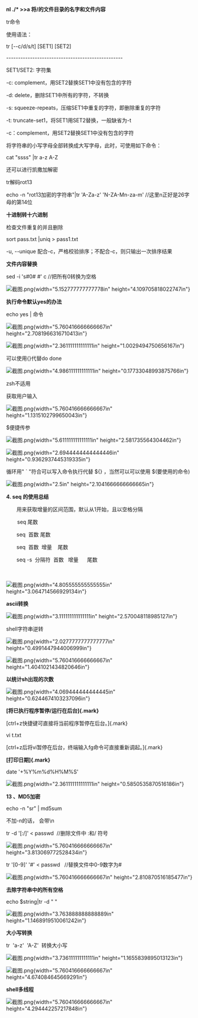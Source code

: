 **nl ./\* \>\>a 将/的文件目录的名字和文件内容**

tr命令

使用语法：

tr \[--c/d/s/t\] \[SET1\] \[SET2\]

\-\-\-\-\-\-\-\-\-\-\-\-\-\-\-\-\-\-\-\-\-\-\-\-\-\-\-\-\-\-\-\-\-\-\-\-\-\-\-\-\-\-\-\-\-\-\-\--

SET1/SET2: 字符集

-c: complement，用SET2替换SET1中没有包含的字符

-d: delete，删除SET1中所有的字符，不转换

-s: squeeze-repeats，压缩SET1中重复的字符，即删除重复的字符

-t: truncate-set1，将SET1用SET2替换，一般缺省为-t

-c：complement，用SET2替换SET1中没有包含的字符

将字符串的小写字母全部转换成大写字母，此时，可使用如下命令：

cat \"ssss\" \|tr a-z A-Z

还可以进行凯撒加解密

tr解码rot13

echo -n \"rot13加密的字符串\"\|tr \'A-Za-z\' \'N-ZA-Mn-za-m\'
//这里n正好是26字母的第14位

**十进制转十六进制**

检查文件重复的并且删除

sort pass.txt \|uniq \> pass1.txt

-u, \--unique 配合-c，严格校验排序；不配合-c，则只输出一次排序结果

**文件内容替换**

sed -i \'s#0# #\' c //把所有0转换为空格

![截图.png](D:\tools\Tools\Obsidian\sjqyyds\sjqyyds17\附件\Shell语言/media/image1.png){width="5.152777777777778in"
height="4.109705818022747in"}

**执行命令默认yes的办法**

echo yes \| 命令

![截图.png](D:\tools\Tools\Obsidian\sjqyyds\sjqyyds17\附件\Shell语言/media/image2.png){width="5.760416666666667in"
height="2.7081966316710413in"}

![截图.png](D:\tools\Tools\Obsidian\sjqyyds\sjqyyds17\附件\Shell语言/media/image3.png){width="2.361111111111111in"
height="1.0029494750656167in"}

可以使用{}代替do done

![截图.png](D:\tools\Tools\Obsidian\sjqyyds\sjqyyds17\附件\Shell语言/media/image4.png){width="4.986111111111111in"
height="0.17733048993875766in"}

zsh不适用

获取用户输入

![截图.png](D:\tools\Tools\Obsidian\sjqyyds\sjqyyds17\附件\Shell语言/media/image5.png){width="5.760416666666667in"
height="1.1315102799650043in"}

\$便捷传参

![截图.png](D:\tools\Tools\Obsidian\sjqyyds\sjqyyds17\附件\Shell语言/media/image6.png){width="5.611111111111111in"
height="2.581735564304462in"}

![截图.png](D:\tools\Tools\Obsidian\sjqyyds\sjqyyds17\附件\Shell语言/media/image7.png){width="2.6944444444444446in"
height="0.9362937445319335in"}

循环用" \` "符合可以写入命令执行代替 \${} ，当然可以可以使用
\$(要使用的命令)

![截图.png](D:\tools\Tools\Obsidian\sjqyyds\sjqyyds17\附件\Shell语言/media/image8.png){width="2.5in"
height="2.1041666666666665in"}

**4. seq 的使用总结**

　　用来获取增量的区间范围，默认从1开始，且以空格分隔

 　   seq 尾数

　　seq  首数 尾数

　　seq  首数  增量    尾数

　　seq -s  分隔符  首数   增量      尾数

 　　

![截图.png](D:\tools\Tools\Obsidian\sjqyyds\sjqyyds17\附件\Shell语言/media/image9.png){width="4.805555555555555in"
height="3.064714566929134in"}

**ascii转换**

![截图.png](D:\tools\Tools\Obsidian\sjqyyds\sjqyyds17\附件\Shell语言/media/image10.png){width="3.111111111111111in"
height="2.570048118985127in"}

shell字符串逆转

![截图.png](D:\tools\Tools\Obsidian\sjqyyds\sjqyyds17\附件\Shell语言/media/image11.png){width="2.0277777777777777in"
height="0.4991447944006999in"}

![截图.png](D:\tools\Tools\Obsidian\sjqyyds\sjqyyds17\附件\Shell语言/media/image12.png){width="5.760416666666667in"
height="1.4041021434820646in"}

**以统计sh出现的次数**

![截图.png](D:\tools\Tools\Obsidian\sjqyyds\sjqyyds17\附件\Shell语言/media/image13.png){width="4.069444444444445in"
height="0.6244674103237096in"}

**[将已执行程序暂停/运行在后台]{.mark}**

[ctrl+z快捷键可直接将当前程序暂停在后台。]{.mark}

vi t.txt

[ctrl+z后将vi暂停在后台，终端输入fg命令可直接重新调起。]{.mark}

**[打印日期]{.mark}**

date \'+%Y%m%d%H%M%S\'

![截图.png](D:\tools\Tools\Obsidian\sjqyyds\sjqyyds17\附件\Shell语言/media/image14.png){width="2.361111111111111in"
height="0.5850535870516186in"}

**13 、MD5加密**

echo -n \"sr\" \| md5sum

不加-n的话， 会带\\n

tr -d \'\[:/\]\' \< passwd  //删除文件中 :和/ 符号

![截图.png](D:\tools\Tools\Obsidian\sjqyyds\sjqyyds17\附件\Shell语言/media/image15.png){width="5.760416666666667in"
height="3.813069772528434in"}

tr \'\[0-9\]\' \'#\' \< passwd   //替换文件中0-9数字为#

![截图.png](D:\tools\Tools\Obsidian\sjqyyds\sjqyyds17\附件\Shell语言/media/image16.png){width="5.760416666666667in"
height="2.810870516185477in"}

**去除字符串中的所有空格**

echo \$string\|tr -d \" \"

![截图.png](D:\tools\Tools\Obsidian\sjqyyds\sjqyyds17\附件\Shell语言/media/image17.png){width="3.763888888888889in"
height="1.1468919510061242in"}

**大小写转换**

tr  'a-z'  'A-Z'  转换大小写

![截图.png](D:\tools\Tools\Obsidian\sjqyyds\sjqyyds17\附件\Shell语言/media/image18.png){width="3.736111111111111in"
height="1.1655839895013123in"}

![截图.png](D:\tools\Tools\Obsidian\sjqyyds\sjqyyds17\附件\Shell语言/media/image19.png){width="5.760416666666667in"
height="4.674084645669291in"}

**shell多线程**

![截图.png](D:\tools\Tools\Obsidian\sjqyyds\sjqyyds17\附件\Shell语言/media/image20.png){width="5.760416666666667in"
height="4.294442257217848in"}
